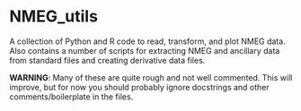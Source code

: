 # NMEG_utils

A collection of Python and R code to read, transform, and plot NMEG data. Also contains a number of scripts for extracting NMEG and ancillary data from standard files and creating derivative data files.

**WARNING**: Many of these are quite rough and not well commented. This will improve, but for now you should probably ignore docstrings and other comments/boilerplate in the files.
